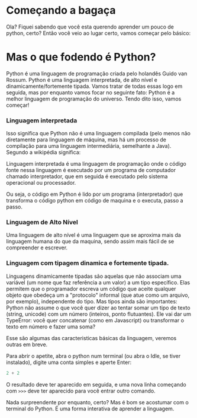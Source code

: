 Começando a bagaça
==================
Ola? Fiquei sabendo que você esta querendo aprender um pouco de python, certo?
Então você veio ao lugar certo, vamos começar pelo básico:


Mas o que fodendo é Python?
===========================

Python é uma linguagem de programação criada pelo holandês Guido van Rossum.
Python é uma linguagem interpretada, de alto nível e dinamicamente/fortemente tipada. Vamos tratar de todas essas logo em seguida, mas por enquanto vamos focar no seguinte fato: Python é a melhor linguagem de programação do universo. Tendo dito isso, vamos começar!

### Linguagem interpretada
Isso significa que Python não é uma linguagem compilada (pelo menos não diretamente para linguagem de máquina, mas há um processo de compilação para uma linguagem intermediária, semelhante a Java). Segundo a wikipédia significa:

  Linguagem interpretada é uma linguagem de programação onde o código fonte nessa linguagem é executado por um programa de computador chamado interpretador, que em seguida é executado pelo sistema operacional ou processador.

Ou seja, o código em Python é lido por um programa (interpretador) que transforma o código python em código de maquina e o executa, passo a passo.


### Linguagem de Alto Nível

Uma linguagem de alto nível é uma linguagem que se aproxima mais da linguagem humana do que da maquina, sendo assim mais fácil de se compreender e escrever.


### Linguagem com tipagem dinamica e fortemente tipada.

Linguagens dinamicamente tipadas são aquelas que não associam uma variável (um nome que faz referência a um valor) a um tipo específico. Elas permitem que o programador escreva um código que aceite qualquer objeto que obedeça um a "protocolo" informal (que atue como um arquivo, por exemplo), independente do tipo. Mas tipos ainda são importantes: Python não assume o que você quer dizer ao tentar somar um tipo de texto (string, unicode) com um número (inteiros, ponto flutuantes). Ele vai dar um TypeError: você quer concatenar (como em Javascript) ou transformar o texto em número e fazer uma soma?



Esse são algumas das caracteristicas básicas da linguagem, veremos outras em breve.

Para abrir o apetite, abra o python num terminal (ou abra o Idle, se tiver instalado), digite uma conta simples e aperte Enter:

```python
2 + 2
```

O resultado deve ter aparecido em seguida, e uma nova linha começando com `>>>` deve ter aparecido para você entrar outro comando.

Nada surpreendente por enquanto, certo? Mas é bom se acostumar com o terminal do Python. É uma forma interativa de aprender a linguagem.
